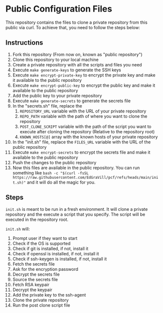 # Public Configuration Files

This repository contains the files to clone a private repository from this public via curl. To achieve that, you need to follow the steps below:

## Instructions

1. Fork this repository (From now on, known as "public repository")
2. Clone this repository to your local machine
3. Create a private repository with all the scripts and files you need
4. Execute `make generate-keys` to generate the SSH keys
5. Execute `make encrypt-private-key` to encrypt the private key and make it available to the public repository
6. Execute `make encrypt-public-key` to encrypt the public key and make it available to the public repository
7. Add the public key to your private repository
8. Execute `make generate-secrets` to generate the secrets file
9. In the "secrets.sh" file, replace the
   1. `REPOSITORY_URL` variable with the URL of your private repository
   2. `REPO_PATH` variable with the path of where you want to clone the repository
   3. `POST_CLONE_SCRIPT` variable with the path of the script you want to execute after cloning the repository (Relative to the repository root)
   4. `KNOWN_HOSTS[@]` array with the known hosts of your private repository
10. In the "init.sh" file, replace the `FILES_URL` variable with the URL of the public repository
11. Execute `make encrypt-secrets` to encrypt the secrets file and make it available to the public repository
12. Push the changes to the public repository
13. Now this files are available in the public repository. You can run something like `bash -c "$(curl -fsSL https://raw.githubusercontent.com/EdGraVill/pcf/refs/heads/main/init.sh)"` and it will do all the magic for you.

## Steps

`init.sh` is meant to be run in a fresh environment. It will clone a private repository and the execute a script that you specify. The script will be executed in the repository root.

`init.sh` will:
1. Prompt user if they want to start
2. Check if the OS is supported
3. Check if git is installed, if not, install it
4. Check if openssl is installed, if not, install it
5. Check if ssh-keygen is installed, if not, install it
6. Fetch the secrets file
7. Ask for the encryption password
8. Decrypt the secrets file
9. Source the secrets file
10. Fetch RSA keypair
11. Decrypt the keypair
12. Add the private key to the ssh-agent
13. Clone the private repository
14. Run the post clone script file

